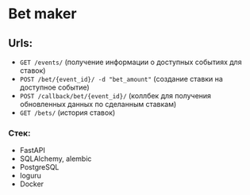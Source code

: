 # Bet maker

## Urls:
- `GET /events/` (получение информации о доступных событиях для ставок)
- `POST /bet/{event_id}/ -d "bet_amount"` (создание ставки на доступное событие)
- `POST /callback/bet/{event_id}/` (коллбек для получения обновленных данных по сделанным ставкам)
- `GET /bets/` (история ставок)

### Стек:
- FastAPI
- SQLAlchemy, alembic
- PostgreSQL
- loguru
- Docker
